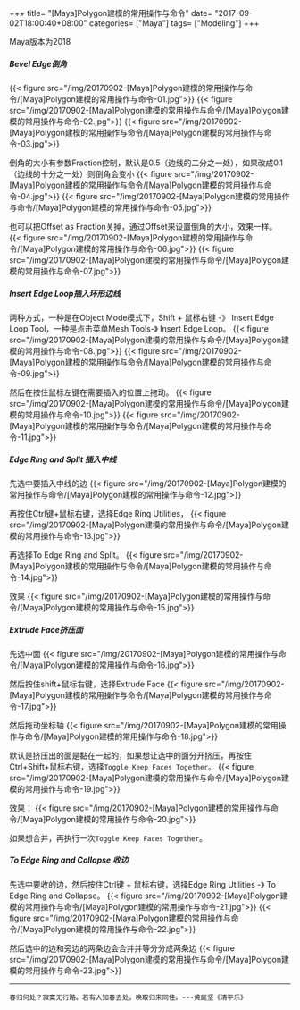 +++
title= "[Maya]Polygon建模的常用操作与命令"
date= "2017-09-02T18:00:40+08:00"
categories= ["Maya"]
tags= ["Modeling"]
+++


Maya版本为2018

##### Bevel Edge倒角
{{< figure src="/img/20170902-[Maya]Polygon建模的常用操作与命令/[Maya]Polygon建模的常用操作与命令-01.jpg">}}
{{< figure src="/img/20170902-[Maya]Polygon建模的常用操作与命令/[Maya]Polygon建模的常用操作与命令-02.jpg">}}
{{< figure src="/img/20170902-[Maya]Polygon建模的常用操作与命令/[Maya]Polygon建模的常用操作与命令-03.jpg">}}

倒角的大小有参数Fraction控制，默认是0.5（边线的二分之一处），如果改成0.1（边线的十分之一处）则倒角会变小
{{< figure src="/img/20170902-[Maya]Polygon建模的常用操作与命令/[Maya]Polygon建模的常用操作与命令-04.jpg">}}
{{< figure src="/img/20170902-[Maya]Polygon建模的常用操作与命令/[Maya]Polygon建模的常用操作与命令-05.jpg">}}

也可以把Offset as Fraction关掉，通过Offset来设置倒角的大小，效果一样。
{{< figure src="/img/20170902-[Maya]Polygon建模的常用操作与命令/[Maya]Polygon建模的常用操作与命令-06.jpg">}}
{{< figure src="/img/20170902-[Maya]Polygon建模的常用操作与命令/[Maya]Polygon建模的常用操作与命令-07.jpg">}}

##### Insert Edge Loop插入环形边线
两种方式，一种是在Object Mode模式下，Shift + 鼠标右键 -》 Insert Edge Loop Tool，一种是点击菜单Mesh Tools-》 Insert Edge Loop。
{{< figure src="/img/20170902-[Maya]Polygon建模的常用操作与命令/[Maya]Polygon建模的常用操作与命令-08.jpg">}}
{{< figure src="/img/20170902-[Maya]Polygon建模的常用操作与命令/[Maya]Polygon建模的常用操作与命令-09.jpg">}}

然后在按住鼠标左键在需要插入的位置上拖动。
{{< figure src="/img/20170902-[Maya]Polygon建模的常用操作与命令/[Maya]Polygon建模的常用操作与命令-10.jpg">}}
{{< figure src="/img/20170902-[Maya]Polygon建模的常用操作与命令/[Maya]Polygon建模的常用操作与命令-11.jpg">}}

##### Edge Ring and Split 插入中线
先选中要插入中线的边
{{< figure src="/img/20170902-[Maya]Polygon建模的常用操作与命令/[Maya]Polygon建模的常用操作与命令-12.jpg">}}

再按住Ctrl键+鼠标右键，选择Edge Ring Utilities，
{{< figure src="/img/20170902-[Maya]Polygon建模的常用操作与命令/[Maya]Polygon建模的常用操作与命令-13.jpg">}}

再选择To Edge Ring and Split。
{{< figure src="/img/20170902-[Maya]Polygon建模的常用操作与命令/[Maya]Polygon建模的常用操作与命令-14.jpg">}}

效果
{{< figure src="/img/20170902-[Maya]Polygon建模的常用操作与命令/[Maya]Polygon建模的常用操作与命令-15.jpg">}}

##### Extrude Face挤压面
先选中面
{{< figure src="/img/20170902-[Maya]Polygon建模的常用操作与命令/[Maya]Polygon建模的常用操作与命令-16.jpg">}}

然后按住shift+鼠标右键，选择Extrude Face
{{< figure src="/img/20170902-[Maya]Polygon建模的常用操作与命令/[Maya]Polygon建模的常用操作与命令-17.jpg">}}

然后拖动坐标轴
{{< figure src="/img/20170902-[Maya]Polygon建模的常用操作与命令/[Maya]Polygon建模的常用操作与命令-18.jpg">}}

默认是挤压出的面是黏在一起的，如果想让选中的面分开挤压，再按住Ctrl+Shift+鼠标右键，选择`Toggle Keep Faces Together`。 
{{< figure src="/img/20170902-[Maya]Polygon建模的常用操作与命令/[Maya]Polygon建模的常用操作与命令-19.jpg">}}

效果：
{{< figure src="/img/20170902-[Maya]Polygon建模的常用操作与命令/[Maya]Polygon建模的常用操作与命令-20.jpg">}}

如果想合并，再执行一次`Toggle Keep Faces Together`。

##### To Edge Ring and Collapse 收边
先选中要收的边，然后按住Ctrl键 + 鼠标右键，选择Edge Ring Utilities -》 To Edge Ring and Collapse。
{{< figure src="/img/20170902-[Maya]Polygon建模的常用操作与命令/[Maya]Polygon建模的常用操作与命令-21.jpg">}}
{{< figure src="/img/20170902-[Maya]Polygon建模的常用操作与命令/[Maya]Polygon建模的常用操作与命令-22.jpg">}}

然后选中的边和旁边的两条边会合并并等分分成两条边
{{< figure src="/img/20170902-[Maya]Polygon建模的常用操作与命令/[Maya]Polygon建模的常用操作与命令-23.jpg">}}

***
`春归何处？寂寞无行路。若有人知春去处，唤取归来同住。---黄庭坚《清平乐》`